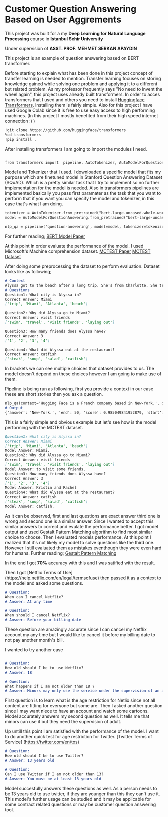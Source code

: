 # Customer Question Answering Based on User Aggrements
This project was built for a my **Deep Learning for Natural Language Processing** course in **Istanbul Sehir University**


Under supervision of **ASST. PROF. MEHMET SERKAN APAYDIN**

  This project is an example of question answering based on BERT transformer. 
  
  Before starting to explain what has been done in this project concept of transfer learning is needed to mention. Transfer learning focuses on storing knowledge gained while solving one problem and applying it to a different but related problem. As my professor frequently says "No need to invent the wheel again", this project uses already built transformers. In order to acces transformers that I used and others you need to install [Huggingface Transformers](https://github.com/huggingface/transformers). Installing them is fairly simple. Also for this project I have used Google Colab since it is free to use easy access to high performing machines. (In this project I mostly benefited from their high speed internet connection :) )
  
```markdown
!git clone https://github.com/huggingface/transformers
%cd transformers
!pip install .
```
After installing transformers I am going to import the modules I need.

```markdown

from transformers import  pipeline, AutoTokenizer, AutoModelForQuestionAnswering 
```

Model and Tokenizer that I used. I downloaded a specific model that fits my purpose which are finetuned model in Stanford Question Answering Dataset (SQuAD). Which is a pretty similar task that I try to implement so no further implementation for the model is needed. Also in transformers pipelines are implemented basically you pass first paramater as the task that you want to perform that if you want you can specify the model and tokenizer, in this case that's what I am doing.
```markdown
tokenizer = AutoTokenizer.from_pretrained("bert-large-uncased-whole-word-masking-finetuned-squad")
model = AutoModelForQuestionAnswering.from_pretrained("bert-large-uncased-whole-word-masking-finetuned-squad")

nlp_qa = pipeline('question-answering', model=model, tokenizer=tokenizer)
```
For further reading;
[BERT Model Paper](https://arxiv.org/pdf/1810.04805.pdf)
  
At this point in order evaluate the performance of the model. I used Microsoft's Machine comprehension dataset.
[MCTEST Paper](https://www.aclweb.org/anthology/D13-1020.pdf)
[MCTEST Dataset](https://github.com/mcobzarenco/mctest/tree/master/data/MCTest)

After doing some preprocessing the dataset to perform evaluation. Dataset looks like as following;

```markdown
# Context
Alyssa got to the beach after a long trip. She's from Charlotte. She traveled from Atlanta. She's now in Miami. She went to Miami to visit some friends. But she wanted some time to herself at the beach, so she went there first. After going swimming and laying out, she went to her friend Ellen's house. Ellen greeted Alyssa and they both had some lemonade to drink. Alyssa called her friends Kristin and Rachel to meet at Ellen's house. The girls traded stories and caught up on their lives. It was a happy time for everyone. The girls went to a restaurant for dinner. The restaurant had a special on catfish. Alyssa enjoyed the restaurant's special. Ellen ordered a salad. Kristin had soup. Rachel had a steak. After eating, the ladies went back to Ellen's house to have fun. They had lots of fun. They stayed the night because they were tired. Alyssa was happy to spend time with her friends again.
# Questions
Question1: What city is Alyssa in?
Correct Answer: Miami
['trip', 'Miami', 'Atlanta', 'beach']

Question2: Why did Alyssa go to Miami?
Correct Answer: visit friends
['swim', 'travel', 'visit friends', 'laying out']

Question3: How many friends does Alyssa have?
Correct Answer: 3
['1', '2', '3', '4']

Question4: What did Alyssa eat at the restaurant?
Correct Answer: catfish
['steak', 'soup', 'salad', 'catfish']
```
In brackets we can see multiple choices that dataset provides to us. The model doesn't depend on these choices however I am going to make use of them.

Pipeline is being run as following, first you provide a context in our case these are short stories then you ask a question.
```markdown
nlp_qa(context='Hugging Face is a French company based in New-York.', question='Where is based Hugging Face ?')
# Output 
{'answer': 'New-York.', 'end': 50, 'score': 0.985049841952879, 'start': 42}
```
This is a fairly simple and obvious example but let's see how is the model performing with the MCTEST dataset.
```markdown
Question1: What city is Alyssa in?
Correct Answer: Miami
['trip', 'Miami', 'Atlanta', 'beach']
Model Answer: Miami.
Question2: Why did Alyssa go to Miami?
Correct Answer: visit friends
['swim', 'travel', 'visit friends', 'laying out']
Model Answer: to visit some friends.
Question3: How many friends does Alyssa have?
Correct Answer: 3
['1', '2', '3', '4']
Model Answer: Kristin and Rachel
Question4: What did Alyssa eat at the restaurant?
Correct Answer: catfish
['steak', 'soup', 'salad', 'catfish']
Model Answer: catfish.
```
As it can be observed, first and last questions are exact answer third one is wrong and second one is a similar answer. Since I wanted to accept this similar answers to correct and evulate the performance better. I got model output and used Gestalt Pattern Matching algorithm to find most similar choice to choose. Then I evaluated models performance. At this point I realized that it's not likely my model to solve questions like the third one. However I still evaluated them as mistakes eventhough they were even hard for humans. 
Further reading;
[Gestalt Pattern Matching](https://www.sciencedirect.com/science/article/pii/S0019995861800491)

In the end I got **70%** accuracy with this and I was satified with the result.

Then I got [Netflix Terms of Use] (https://help.netflix.com/en/legal/termsofuse) then passed it as a context to the model and asked some questions.

```markdown
# Question: 
When can I cancel Netflix?
# Answer: At any time

# Question: 
When should I cancel Netflix?
# Answer: Before your billing date
```
These question are amazingly accurate since I can cancel my Netflix account my any time but I would like to cancel it before my billing date to not pay another month's bill.

I wanted to try another case
```markdown

# Question:
How old should I be to use Netflix?
# Answer: 18

# Question:
What happens if I am not older than 18 ?
# Answer: Minors may only use the service under the supervision of an adult

```
First question is to learn what is the age restriction for Netlix since not all content are fitting for everyone but some are. Then I asked another question since I may want niece to have an account and watch some cartoons. Model accurately answers my second question as well. It tells me that minors can use it but they need the supervision of adult. 

Up untill this point I am satisfied with the performance of the model. I want to do another quick test for age restriction for Twitter.
[Twitter Terms of Service] (https://twitter.com/en/tos)

```markdown
# Question: 
How old should I be to use Twitter?
# Answer: 13 years old

# Question: 
Can I use Twitter if I am not older than 13?
# Answer: You must be at least 13 years old
```
Model succesfully answers these questions as well. As a person needs to be 13 years old to use twitter, if they are younger than this they can't use it. This model's further usage can be studied and it may be applicable for some contract related questions or may be customer question answering tool.


